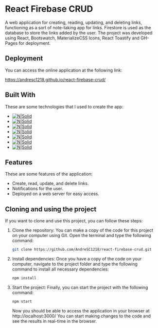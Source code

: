# React Firebase CRUD

A web application for creating, reading, updating, and deleting links, functioning as a sort of note-taking app for links. Firestore is used as the database to store the links added by the user. The project was developed using React, Bootswatch, MaterializeCSS Icons, React Toastify and GH-Pages for deployment.

## Deployment

You can access the online application at the following link:

https://andresc1218.github.io/react-firebase-crud/

## Built With

These are some technologies that I used to create the app:

- [![N|Solid](https://img.shields.io/badge/React-20232A?style=for-the-badge&logo=react&logoColor=61DAFB)](https://reactjs.org/)
- [![N|Solid](https://img.shields.io/badge/firebase-ffca28?style=for-the-badge&logo=firebase&logoColor=black)](https://firebase.google.com/)
- [![N|Solid](https://img.shields.io/badge/Bootstrap-563D7C?style=for-the-badge&logo=bootstrap&logoColor=white)](https://nodesource.com/products/nsolid)
- [![N|Solid](https://img.shields.io/badge/GitHub%20Pages-222222?style=for-the-badge&logo=GitHub%20Pages&logoColor=white)](https://nodesource.com/products/nsolid)
- [![N|Solid](https://img.shields.io/badge/HTML5-E34F26?style=for-the-badge&logo=html5&logoColor=white)](https://nodesource.com/products/nsolid)
- [![N|Solid](https://img.shields.io/badge/CSS3-1572B6?style=for-the-badge&logo=css3&logoColor=white)](https://nodesource.com/products/nsolid)
- [![N|Solid](https://img.shields.io/badge/JavaScript-323330?style=for-the-badge&logo=javascript&logoColor=F7DF1E)](https://nodesource.com/products/nsolid)

## Features

These are some features of the application:

- Create, read, update, and delete links.
- Notifications for the user.
- Deployed on a web server for easy access.

## Cloning and using the project

If you want to clone and use this project, you can follow these steps:

1. Clone the repository: You can make a copy of the code for this project on your computer using Git. Open the terminal and type the following command:

    ```bash
    git clone https://github.com/AndreSC1218/react-firebase-crud.git
    ```
2. Install dependencies: Once you have a copy of the code on your computer, navigate to the project folder and type the following command to install all necessary dependencies:

    ```bash
    npm install
    ```
3. Start the project: Finally, you can start the project with the following command:

    ```bash
    npm start
    ```
    Now you should be able to access the application in your browser at http://localhost:3000/ You can start making changes to the code and see the results in real-time in the browser.

 
 



